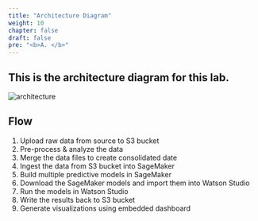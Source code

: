 ```yaml
---
title: "Architecture Diagram"
weight: 10
chapter: false
draft: false
pre: "<b>A. </b>"
---
```


## This is the architecture diagram for this lab.

![architecture](/images/20_trusted_ai_lab/arch-flow.png?classes=shadow)


## Flow

1. Upload raw data from source to S3 bucket
2. Pre-process & analyze the data
3. Merge the data files to create consolidated date
4. Ingest the data from S3 bucket into SageMaker
5. Build multiple predictive models in SageMaker
6. Download the SageMaker models and import them into Watson Studio
7. Run the models in Watson Studio
8. Write the results back to S3 bucket
9. Generate visualizations using embedded dashboard
